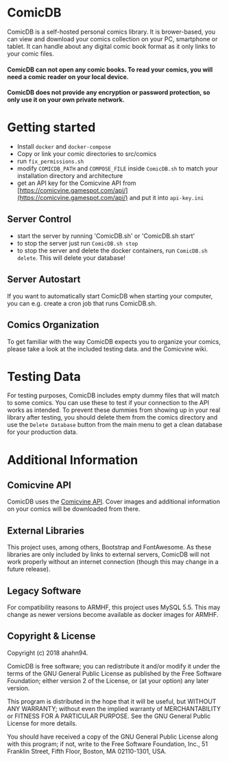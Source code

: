 # ComicDB
ComicDB is a self-hosted personal comics library. It is brower-based, you can view and download your comics
collection on your PC, smartphone or tablet. It can handle about any digital comic book format as it only links to your 
comic files.

#### ComicDB can not open any comic books. To read your comics, you will need a comic reader on your local device. 

#### ComicDB does not provide any encryption or password protection, so only use it on your own private network.

# Getting started
- Install `docker` and `docker-compose`
- Copy or link your comic directories to src/comics
- run `fix_permissions.sh`
- modify `COMICDB_PATH` and `COMPOSE_FILE` inside `ComicDB.sh` to match your installation directory and architecture
- get an API key for the Comicvine API from [https://comicvine.gamespot.com/api/](https://comicvine.gamespot.com/api/) and put it into `api-key.ini`

## Server Control
- start the server by running 'ComicDB.sh' or 'ComicDB.sh start'
- to stop the server just run `ComicDB.sh stop`
- to stop the server and delete the docker containers, run `ComicDB.sh delete`. This will delete your database!

## Server Autostart
If you want to automatically start ComicDB when starting your computer, you can e.g. create a cron job that runs ComicDB.sh.

## Comics Organization
To get familiar with the way ComicDB expects you to organize your comics, please take a look at the included testing 
data.  and the Comicvine wiki.

# Testing Data
For testing purposes, ComicDB includes empty dummy files that will match to some comics.
You can use these to test if your connection to the API works as intended.
To prevent these dummies from showing up in your real library after testing, you should delete them 
from the comics directory and use the `Delete Database` button from the main menu to get a clean database for 
your production data. 

# Additional Information

## Comicvine API
ComicDB uses the [Comicvine API](https://comicvine.gamespot.com/api/).
Cover images and additional information on your comics will be downloaded from there.

## External Libraries
This project uses, among others, Bootstrap and FontAwesome.
As these libraries are only included by links to external servers, ComicDB will not work properly without an internet connection
(though this may change in a future release).

## Legacy Software
For compatibility reasons to ARMHF, this project uses MySQL 5.5.
This may change as newer versions become available as docker images for ARMHF.

## Copyright & License
Copyright (c) 2018 ahahn94.

ComicDB is free software; you can redistribute it and/or
modify it under the terms of the GNU General Public License
as published by the Free Software Foundation; either version 2
of the License, or (at your option) any later version.

This program is distributed in the hope that it will be useful,
but WITHOUT ANY WARRANTY; without even the implied warranty of
MERCHANTABILITY or FITNESS FOR A PARTICULAR PURPOSE.  See the
GNU General Public License for more details.

You should have received a copy of the GNU General Public License
along with this program; if not, write to the Free Software
Foundation, Inc., 51 Franklin Street, Fifth Floor, Boston, MA  02110-1301, USA.
